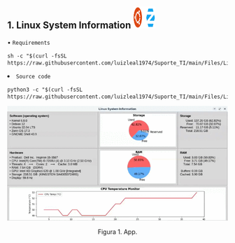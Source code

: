 ## 1. Linux System Information <img src="/Files/Ubuntu_Zorin_OS.png" width="50" height="50"/>


&#8226; <a style="text-decoration:none" target='_blank' rel='noopener noreferrer' href='https://github.com/luizleal1974/Suporte_TI/blob/main/Files/Linux/Linux_sys_info.sh'><code>Requirements</code></a>

```
sh -c "$(curl -fsSL https://raw.githubusercontent.com/luizleal1974/Suporte_TI/main/Files/Linux/Linux_sys_info.sh)"
```


<li><a style="text-decoration:none" target='_blank' rel='noopener noreferrer' href='https://github.com/luizleal1974/Suporte_TI/blob/main/Files/Linux/Linux_sys_info.py'><code>Source code</code></a></li>

```
python3 -c "$(curl -fsSL https://raw.githubusercontent.com/luizleal1974/Suporte_TI/main/Files/Linux/Linux_sys_info.py)"
```
<p align="center">
<img src="/Files/Linux/Linux_sys_info.gif" alt="Drawing"/>
</p>
<p align="center">Figura 1. App.</p>

</br>

